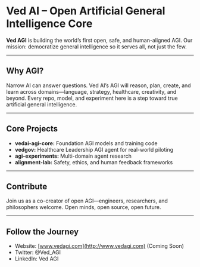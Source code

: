 # Ved AI – Open Artificial General Intelligence Core

**Ved AGI** is building the world’s first open, safe, and human-aligned AGI.
Our mission: democratize general intelligence so it serves all, not just the few.

---

## Why AGI?

Narrow AI can answer questions. Ved AI’s AGI will reason, plan, create, and learn across domains—language, strategy, healthcare, creativity, and beyond.
Every repo, model, and experiment here is a step toward true artificial general intelligence.

---

## Core Projects

- **vedai-agi-core:** Foundation AGI models and training code
- **vedgov:** Healthcare Leadership AGI agent for real-world piloting
- **agi-experiments:** Multi-domain agent research
- **alignment-lab:** Safety, ethics, and human feedback frameworks

---

## Contribute

Join us as a co-creator of open AGI—engineers, researchers, and philosophers welcome.
Open minds, open source, open future.

---

## Follow the Journey

- Website: [www.vedagi.com](http://www.vedagi.com) (Coming Soon)
- Twitter: @Ved_AGI
- LinkedIn: Ved AGI
